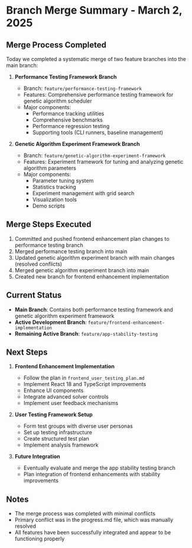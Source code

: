 # Branch Merge Summary - March 2, 2025

## Merge Process Completed

Today we completed a systematic merge of two feature branches into the main branch:

1. **Performance Testing Framework Branch**
   - Branch: `feature/performance-testing-framework`
   - Features: Comprehensive performance testing framework for genetic algorithm scheduler
   - Major components:
     - Performance tracking utilities
     - Comprehensive benchmarks
     - Performance regression testing
     - Supporting tools (CLI runners, baseline management)

2. **Genetic Algorithm Experiment Framework Branch**
   - Branch: `feature/genetic-algorithm-experiment-framework`
   - Features: Experiment framework for tuning and analyzing genetic algorithm parameters
   - Major components:
     - Parameter tuning system
     - Statistics tracking
     - Experiment management with grid search
     - Visualization tools
     - Demo scripts

## Merge Steps Executed

1. Committed and pushed frontend enhancement plan changes to performance testing branch
2. Merged performance testing branch into main
3. Updated genetic algorithm experiment branch with main changes (resolved conflicts)
4. Merged genetic algorithm experiment branch into main
5. Created new branch for frontend enhancement implementation

## Current Status

- **Main Branch**: Contains both performance testing framework and genetic algorithm experiment framework
- **Active Development Branch**: `feature/frontend-enhancement-implementation`
- **Remaining Active Branch**: `feature/app-stability-testing`

## Next Steps

1. **Frontend Enhancement Implementation**
   - Follow the plan in `frontend_user_testing_plan.md`
   - Implement React 18 and TypeScript improvements
   - Enhance UI components
   - Integrate advanced solver controls
   - Implement user feedback mechanisms

2. **User Testing Framework Setup**
   - Form test groups with diverse user personas
   - Set up testing infrastructure
   - Create structured test plan
   - Implement analysis framework

3. **Future Integration**
   - Eventually evaluate and merge the app stability testing branch
   - Plan integration of frontend enhancements with stability improvements

## Notes

- The merge process was completed with minimal conflicts
- Primary conflict was in the progress.md file, which was manually resolved
- All features have been successfully integrated and appear to be functioning properly
